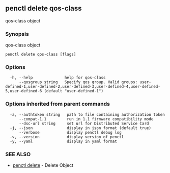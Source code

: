 ## penctl delete qos-class

qos-class object

### Synopsis


qos-class object

```
penctl delete qos-class [flags]
```

### Options

```
  -h, --help              help for qos-class
      --qosgroup string   Specify qos group. Valid groups: user-defined-1,user-defined-2,user-defined-3,user-defined-4,user-defined-5,user-defined-6 (default "user-defined-1")
```

### Options inherited from parent commands

```
  -a, --authtoken string   path to file containing authorization token
      --compat-1.1         run in 1.1 firmware compatibility mode
      --dsc-url string     set url for Distributed Service Card
  -j, --json               display in json format (default true)
      --verbose            display penctl debug log
  -v, --version            display version of penctl
  -y, --yaml               display in yaml format
```

### SEE ALSO
* [penctl delete](penctl_delete.md)	 - Delete Object

